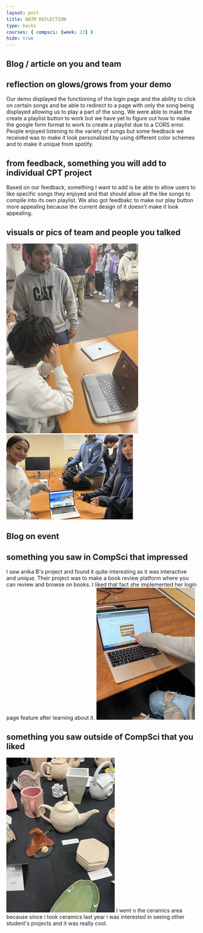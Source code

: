 ```yaml
---
layout: post
title: NATM REFLECTION
type: hacks
courses: { compsci: {week: 23} }
hide: true
---
```


## Blog / article on you and team

## reflection on glows/grows from your demo
Our demo displayed the functioning of the login page and the ability to click on certain songs and be able to redirect to a page with only the song being displayed allowing us to play a part of the song. We were able to make the create a playlist button to work but we have yet to figure out how to make the google form format to work to create a playlist due to a CORS error. People enjoyed listening to the variety of songs but some feedback we received was to make it look personalized by using different color schemes and to make it unique from spotify.

## from feedback, something you will add to individual CPT project
Based on our feedback, something I want to add is be able to allow users to like specific songs they enjoyed and that should allow all the like songs to compile into its own playlist. We also got feedbakc to make our play button more appealing because the current design of it doesn't make it look appealing. 

## visuals or pics of team and people you talked
![Alt text](<../images/Screenshot 2024-02-16 at 2.47.46 PM.png>)
![Alt text](<../images/Screenshot 2024-02-16 at 2.48.06 PM.png>)



## Blog on event

## something you saw in CompSci that impressed
I saw anika B's project and found it quite interesting as it was interactive and unique. Their project was to make a book review platform where you can review and browse on books. I liked that fact she implemented her login page feature after learning about it. 
![Alt text](<../images/Screenshot 2024-02-16 at 2.52.09 PM.png>)


## something you saw outside of CompSci that you liked
![Alt text](<../images/Screenshot 2024-02-16 at 2.48.02 PM.png>)
I went o the ceramics area because since i took ceramics last year i was interested in seeing other student's projects and it was really cool. 